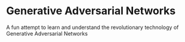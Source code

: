 # Generative Adversarial Networks 

A fun attempt to learn and understand the revolutionary technology of
Generative Adversarial Networks 